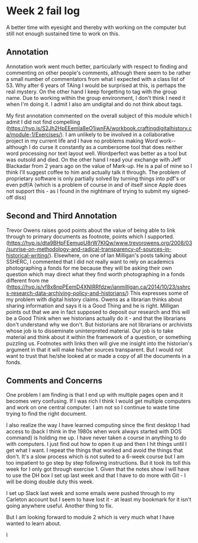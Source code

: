 # Week 2 fail log
A better time with eyesight and thereby with working on the computer but still not enough sustained time to work on this.

## Annotation
Annotation work went much better, particularly with respect to finding and commenting on other people's comments, although there seem to be rather a small number of commentators from what I expected with a class list of 53. Why after 6 years of TAing I would be surprised at this, is perhaps the real mystery. On the other hand I keep forgetting to tag with the group name. Due to working within the group environment, I don't think I need it when I'm doing it. I admit I also am undigital and do not think about tags.

My first annotation commented on the overall subject of this module which I admit I did not find compelling (https://hyp.is/S2Jh2HpEEemla8eO1iwnFA/workbook.craftingdigitalhistory.ca/module-1/Exercises/). I am unlikely to be involved in a collaborative project in my current life and I have no problems making Word work--although I do curse it constantly as a cumbersome tool that does neither word processing nor text layout well. Wordperfect was better as a tool but was outsold and died. On the other hand I read your exchange with Jeff Blackadar from 2 years ago on the value of Mark-up. He is a pal of mine so I think I'll suggest coffee to him and actually talk it through. The problem of proprietary software is only partially solved by turning things into pdf's or even pdf/A (which is a problem of course in and of itself since Apple does not support this - as I found in the nightmare of trying to submit my signed-off diss)

## Second and Third Annotation
Trevor Owens raises good points about the value of being able to link through to primary documents as footnote, points which I supported. (https://hyp.is/dta9BHpFEemupU8rW7KIQw/www.trevorowens.org/2008/03/sunrise-on-methodology-and-radical-transparency-of-sources-in-historical-writing/). Elsewhere, on one of Ian Milligan's posts talking about SSHERC, I commented that I did not really want to rely on academics photographing a fonds for me because they will be asking their own question which may direct what they find worth photographing in a fonds different from me (https://hyp.is/vf8x8npPEemD4XNIRRfdzw/ianmilligan.ca/2014/10/23/sshrcs-research-data-archiving-policy-and-historians/) This expresses some of my problem with digital history claims. Owens as a librarian thinks about sharing information and says it is a Good Thing and he is right. Milligan points out that we are in fact supposed to deposit our research and this will be a Good Think when we historians actually do it - and that the librarians don't understand why we don't. But historians are not librarians or archivists whose job is to disseminate uninterpreted material. Our job is to take material and think about it within the framework of a question, or something puzzling us. Footnotes with links then will give me insight into the historian's argument in that it will make his/her sources transparent. But I would not want to trust that he/she looked at or made a copy of all the documents in a fonds.


## Comments and Concerns
One problem I am finding is that I end up with multiple pages open and it becomes very confusing. If I was rich I think I would get multiple computers and work on one central computer. I am not so I continue to waste time trying to find the right document.

I also realize the way I have learned computing since the first desktop I had access to (back I think in the 1980s when work always started with DOS command) is holding me up. I have never taken a course in anything to do with computers. I just find out how to open it up and then I hit things until I get what I want. I repeat the things that worked and avoid the things that don't. It's a slow process which is not suited to a 6-week course but I am too impatient to go step by step following instructions. But it took its toll this week for I only got through exercise 1. Given that the notes show I will have to use the DH box I set up last week and that I have to do more with Git - I will be doing double duty this week.

I set up Slack last week and some emails were pushed through to my Carleton account but I seem to have lost it - at least my bookmark for it isn't going anywhere useful. Another thing to fix.

But I am looking forward to module 2 which is very much what I have wanted to learn about.

I 
